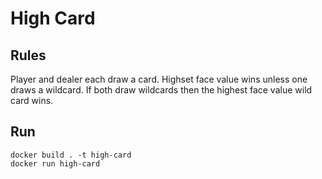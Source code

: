 # High Card

## Rules
Player and dealer each draw a card. Highset face value wins unless one draws a wildcard. If both draw wildcards then the highest face value wild card wins.

## Run
``` shell
docker build . -t high-card
docker run high-card
```
